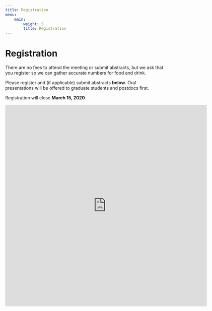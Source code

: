 ```yaml
---
title: Registration
menu:
    main:
        weight: 5
        title: Registration
---
```


# Registration

There are no fees to attend the meeting or submit abstracts, but we ask that you register so we can gather accurate numbers for food and drink.

Please register and (if applicable) submit abstracts **below**. Oral presentations will be offered to graduate students and postdocs first. 

Registration will close **March 15, 2020**.

<iframe class="google_form" src="https://docs.google.com/forms/d/e/1FAIpQLSfXz4-IPsjr9Bk3FVClLGqLqliVbHxsravkWTsboNa2a3fydw/viewform?embedded=true" width="640" height="640" frameborder="0" marginheight="0" marginwidth="0">Loading…</iframe>
